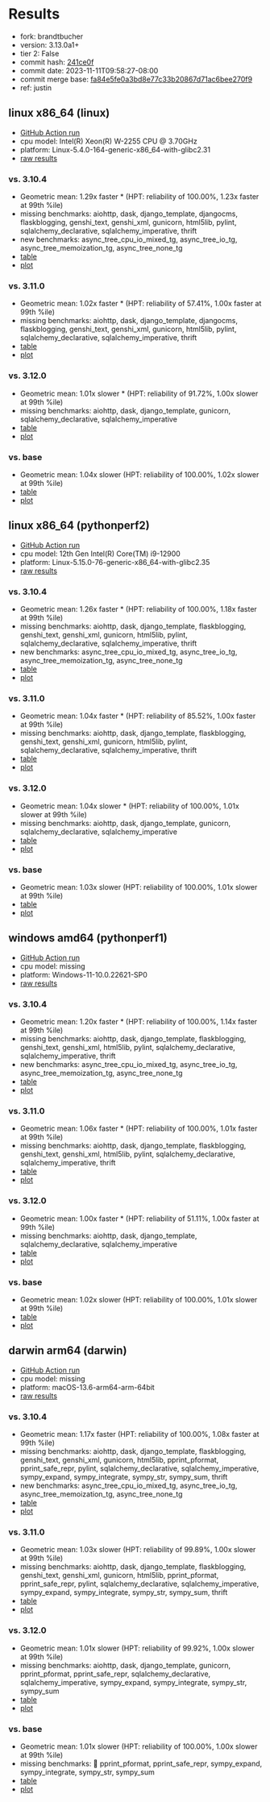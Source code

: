# Results

- fork: brandtbucher
- version: 3.13.0a1+
- tier 2: False
- commit hash: [241ce0f](https://github.com/brandtbucher/cpython/commit/241ce0f)
- commit date: 2023-11-11T09:58:27-08:00
- commit merge base: [fa84e5fe0a3bd8e77c33b20867d71ac6bee270f9](https://github.com/brandtbucher/cpython/commit/fa84e5fe0a3bd8e77c33b20867d71ac6bee270f9)
- ref: justin

## linux x86_64 (linux)

- [GitHub Action run](https://github.com/faster-cpython/benchmarking/actions/runs/6836576648)
- cpu model: Intel(R) Xeon(R) W-2255 CPU @ 3.70GHz
- platform: Linux-5.4.0-164-generic-x86_64-with-glibc2.31
- [raw results](bm-20231111-linux-x86_64-brandtbucher-justin-3.13.0a1%2B-241ce0f.json)

### vs. 3.10.4

- Geometric mean: 1.29x faster \* (HPT: reliability of 100.00%, 1.23x faster at 99th %ile)
- missing benchmarks: aiohttp, dask, django_template, djangocms, flaskblogging, genshi_text, genshi_xml, gunicorn, html5lib, pylint, sqlalchemy_declarative, sqlalchemy_imperative, thrift
- new benchmarks: async_tree_cpu_io_mixed_tg, async_tree_io_tg, async_tree_memoization_tg, async_tree_none_tg
- [table](bm-20231111-linux-x86_64-brandtbucher-justin-3.13.0a1%2B-241ce0f-vs-3.10.4.md)
- [plot](bm-20231111-linux-x86_64-brandtbucher-justin-3.13.0a1%2B-241ce0f-vs-3.10.4.png)

### vs. 3.11.0

- Geometric mean: 1.02x faster \* (HPT: reliability of 57.41%, 1.00x faster at 99th %ile)
- missing benchmarks: aiohttp, dask, django_template, djangocms, flaskblogging, genshi_text, genshi_xml, gunicorn, html5lib, pylint, sqlalchemy_declarative, sqlalchemy_imperative, thrift
- [table](bm-20231111-linux-x86_64-brandtbucher-justin-3.13.0a1%2B-241ce0f-vs-3.11.0.md)
- [plot](bm-20231111-linux-x86_64-brandtbucher-justin-3.13.0a1%2B-241ce0f-vs-3.11.0.png)

### vs. 3.12.0

- Geometric mean: 1.01x slower \* (HPT: reliability of 91.72%, 1.00x slower at 99th %ile)
- missing benchmarks: aiohttp, dask, django_template, gunicorn, sqlalchemy_declarative, sqlalchemy_imperative
- [table](bm-20231111-linux-x86_64-brandtbucher-justin-3.13.0a1%2B-241ce0f-vs-3.12.0.md)
- [plot](bm-20231111-linux-x86_64-brandtbucher-justin-3.13.0a1%2B-241ce0f-vs-3.12.0.png)

### vs. base

- Geometric mean: 1.04x slower (HPT: reliability of 100.00%, 1.02x slower at 99th %ile)
- [table](bm-20231111-linux-x86_64-brandtbucher-justin-3.13.0a1%2B-241ce0f-vs-base.md)
- [plot](bm-20231111-linux-x86_64-brandtbucher-justin-3.13.0a1%2B-241ce0f-vs-base.png)

## linux x86_64 (pythonperf2)

- [GitHub Action run](https://github.com/faster-cpython/benchmarking/actions/runs/6836576648)
- cpu model: 12th Gen Intel(R) Core(TM) i9-12900
- platform: Linux-5.15.0-76-generic-x86_64-with-glibc2.35
- [raw results](bm-20231111-pythonperf2-x86_64-brandtbucher-justin-3.13.0a1%2B-241ce0f.json)

### vs. 3.10.4

- Geometric mean: 1.26x faster \* (HPT: reliability of 100.00%, 1.18x faster at 99th %ile)
- missing benchmarks: aiohttp, dask, django_template, flaskblogging, genshi_text, genshi_xml, gunicorn, html5lib, pylint, sqlalchemy_declarative, sqlalchemy_imperative, thrift
- new benchmarks: async_tree_cpu_io_mixed_tg, async_tree_io_tg, async_tree_memoization_tg, async_tree_none_tg
- [table](bm-20231111-pythonperf2-x86_64-brandtbucher-justin-3.13.0a1%2B-241ce0f-vs-3.10.4.md)
- [plot](bm-20231111-pythonperf2-x86_64-brandtbucher-justin-3.13.0a1%2B-241ce0f-vs-3.10.4.png)

### vs. 3.11.0

- Geometric mean: 1.04x faster \* (HPT: reliability of 85.52%, 1.00x faster at 99th %ile)
- missing benchmarks: aiohttp, dask, django_template, flaskblogging, genshi_text, genshi_xml, gunicorn, html5lib, pylint, sqlalchemy_declarative, sqlalchemy_imperative, thrift
- [table](bm-20231111-pythonperf2-x86_64-brandtbucher-justin-3.13.0a1%2B-241ce0f-vs-3.11.0.md)
- [plot](bm-20231111-pythonperf2-x86_64-brandtbucher-justin-3.13.0a1%2B-241ce0f-vs-3.11.0.png)

### vs. 3.12.0

- Geometric mean: 1.04x slower \* (HPT: reliability of 100.00%, 1.01x slower at 99th %ile)
- missing benchmarks: aiohttp, dask, django_template, gunicorn, sqlalchemy_declarative, sqlalchemy_imperative
- [table](bm-20231111-pythonperf2-x86_64-brandtbucher-justin-3.13.0a1%2B-241ce0f-vs-3.12.0.md)
- [plot](bm-20231111-pythonperf2-x86_64-brandtbucher-justin-3.13.0a1%2B-241ce0f-vs-3.12.0.png)

### vs. base

- Geometric mean: 1.03x slower (HPT: reliability of 100.00%, 1.01x slower at 99th %ile)
- [table](bm-20231111-pythonperf2-x86_64-brandtbucher-justin-3.13.0a1%2B-241ce0f-vs-base.md)
- [plot](bm-20231111-pythonperf2-x86_64-brandtbucher-justin-3.13.0a1%2B-241ce0f-vs-base.png)

## windows amd64 (pythonperf1)

- [GitHub Action run](https://github.com/faster-cpython/benchmarking/actions/runs/6836576648)
- cpu model: missing
- platform: Windows-11-10.0.22621-SP0
- [raw results](bm-20231111-pythonperf1-amd64-brandtbucher-justin-3.13.0a1%2B-241ce0f.json)

### vs. 3.10.4

- Geometric mean: 1.20x faster \* (HPT: reliability of 100.00%, 1.14x faster at 99th %ile)
- missing benchmarks: aiohttp, dask, django_template, flaskblogging, genshi_text, genshi_xml, html5lib, pylint, sqlalchemy_declarative, sqlalchemy_imperative, thrift
- new benchmarks: async_tree_cpu_io_mixed_tg, async_tree_io_tg, async_tree_memoization_tg, async_tree_none_tg
- [table](bm-20231111-pythonperf1-amd64-brandtbucher-justin-3.13.0a1%2B-241ce0f-vs-3.10.4.md)
- [plot](bm-20231111-pythonperf1-amd64-brandtbucher-justin-3.13.0a1%2B-241ce0f-vs-3.10.4.png)

### vs. 3.11.0

- Geometric mean: 1.06x faster \* (HPT: reliability of 100.00%, 1.01x faster at 99th %ile)
- missing benchmarks: aiohttp, dask, django_template, flaskblogging, genshi_text, genshi_xml, html5lib, pylint, sqlalchemy_declarative, sqlalchemy_imperative, thrift
- [table](bm-20231111-pythonperf1-amd64-brandtbucher-justin-3.13.0a1%2B-241ce0f-vs-3.11.0.md)
- [plot](bm-20231111-pythonperf1-amd64-brandtbucher-justin-3.13.0a1%2B-241ce0f-vs-3.11.0.png)

### vs. 3.12.0

- Geometric mean: 1.00x faster \* (HPT: reliability of 51.11%, 1.00x faster at 99th %ile)
- missing benchmarks: aiohttp, dask, django_template, sqlalchemy_declarative, sqlalchemy_imperative
- [table](bm-20231111-pythonperf1-amd64-brandtbucher-justin-3.13.0a1%2B-241ce0f-vs-3.12.0.md)
- [plot](bm-20231111-pythonperf1-amd64-brandtbucher-justin-3.13.0a1%2B-241ce0f-vs-3.12.0.png)

### vs. base

- Geometric mean: 1.02x slower (HPT: reliability of 100.00%, 1.01x slower at 99th %ile)
- [table](bm-20231111-pythonperf1-amd64-brandtbucher-justin-3.13.0a1%2B-241ce0f-vs-base.md)
- [plot](bm-20231111-pythonperf1-amd64-brandtbucher-justin-3.13.0a1%2B-241ce0f-vs-base.png)

## darwin arm64 (darwin)

- [GitHub Action run](https://github.com/faster-cpython/benchmarking/actions/runs/6836576648)
- cpu model: missing
- platform: macOS-13.6-arm64-arm-64bit
- [raw results](bm-20231111-darwin-arm64-brandtbucher-justin-3.13.0a1%2B-241ce0f.json)

### vs. 3.10.4

- Geometric mean: 1.17x faster (HPT: reliability of 100.00%, 1.08x faster at 99th %ile)
- missing benchmarks: aiohttp, dask, django_template, flaskblogging, genshi_text, genshi_xml, gunicorn, html5lib, pprint_pformat, pprint_safe_repr, pylint, sqlalchemy_declarative, sqlalchemy_imperative, sympy_expand, sympy_integrate, sympy_str, sympy_sum, thrift
- new benchmarks: async_tree_cpu_io_mixed_tg, async_tree_io_tg, async_tree_memoization_tg, async_tree_none_tg
- [table](bm-20231111-darwin-arm64-brandtbucher-justin-3.13.0a1%2B-241ce0f-vs-3.10.4.md)
- [plot](bm-20231111-darwin-arm64-brandtbucher-justin-3.13.0a1%2B-241ce0f-vs-3.10.4.png)

### vs. 3.11.0

- Geometric mean: 1.03x slower (HPT: reliability of 99.89%, 1.00x slower at 99th %ile)
- missing benchmarks: aiohttp, dask, django_template, flaskblogging, genshi_text, genshi_xml, gunicorn, html5lib, pprint_pformat, pprint_safe_repr, pylint, sqlalchemy_declarative, sqlalchemy_imperative, sympy_expand, sympy_integrate, sympy_str, sympy_sum, thrift
- [table](bm-20231111-darwin-arm64-brandtbucher-justin-3.13.0a1%2B-241ce0f-vs-3.11.0.md)
- [plot](bm-20231111-darwin-arm64-brandtbucher-justin-3.13.0a1%2B-241ce0f-vs-3.11.0.png)

### vs. 3.12.0

- Geometric mean: 1.01x slower (HPT: reliability of 99.92%, 1.00x slower at 99th %ile)
- missing benchmarks: aiohttp, dask, django_template, gunicorn, pprint_pformat, pprint_safe_repr, sqlalchemy_declarative, sqlalchemy_imperative, sympy_expand, sympy_integrate, sympy_str, sympy_sum
- [table](bm-20231111-darwin-arm64-brandtbucher-justin-3.13.0a1%2B-241ce0f-vs-3.12.0.md)
- [plot](bm-20231111-darwin-arm64-brandtbucher-justin-3.13.0a1%2B-241ce0f-vs-3.12.0.png)

### vs. base

- Geometric mean: 1.01x slower (HPT: reliability of 100.00%, 1.00x slower at 99th %ile)
- missing benchmarks: 🔴 pprint_pformat, pprint_safe_repr, sympy_expand, sympy_integrate, sympy_str, sympy_sum
- [table](bm-20231111-darwin-arm64-brandtbucher-justin-3.13.0a1%2B-241ce0f-vs-base.md)
- [plot](bm-20231111-darwin-arm64-brandtbucher-justin-3.13.0a1%2B-241ce0f-vs-base.png)

